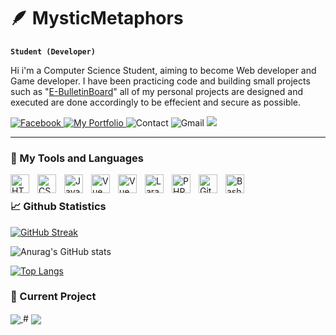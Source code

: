 # 🪶 MysticMetaphors

**`Student (Developer)`**

Hi i'm a Computer Science Student, aiming to become Web developer and Game developer. I have been practicing code and building small projects such as "<a href="[https://github.com/MysticMetaphors/OneTeam](https://github.com/MysticMetaphors/BulletinBoard)">E-BulletinBoard</a>" all of my personal projects are designed and executed are done accordingly to be effecient and secure as possible.


   <p align="left">
      <a href="https://www.facebook.com/vonbryan.banal.1">
         <img alt="Facebook" title="Facebook" src="https://custom-icon-badges.demolab.com/badge/-Von%20Bryan%20S.%20Bañal-plum?style=for-the-badge&logo=comment-discussion&logoColor=black"/>
      </a> 
      <a href="https://von-bryan.vercel.app/">
         <img alt="My Portfolio" title="My Portfolio" src="https://custom-icon-badges.demolab.com/badge/-My%20Portfolio-blue?style=for-the-badge&logo=globe&logoColor=white"/>
      </a> 
      <img alt="Contact" title="Contact" src="https://custom-icon-badges.demolab.com/badge/-+63--960--687--4147-orange?style=for-the-badge&logo=phone&logoColor=white"/>
      <img alt="Gmail" title="Gmail" src="https://custom-icon-badges.demolab.com/badge/-vonbanalbryan18v@gmail.com-red?style=for-the-badge&logo=mention&logoColor=white"/>
      <a href="https://github.com/MysticMetaphors?tab=repositories">
         <img src="https://custom-icon-badges.demolab.com/badge/-My%20Repos-blue?style=for-the-badge&logoColor=white&logo=repo"/>
      </a> 
   </p>
   
---

### 🧰 My Tools and Languages 

<img align="left" alt="HTML" width="30px" style="padding-right:10px;" src="https://cdn.jsdelivr.net/gh/devicons/devicon/icons/html5/html5-original.svg" />
<img align="left" alt="CSS" width="30px" style="padding-right:10px;" src="https://cdn.jsdelivr.net/gh/devicons/devicon/icons/css3/css3-original.svg" />
<img align="left" alt="JavaScript" width="30px" style="padding-right:10px;" src="https://cdn.jsdelivr.net/gh/devicons/devicon/icons/javascript/javascript-plain.svg" />
<!-- <img align="left" alt="React" width="30px" style="padding-right:10px;" src="https://cdn.jsdelivr.net/gh/devicons/devicon/icons/react/react-original.svg" /> -->
<img align="left" alt="Vue" width="30px" style="padding-right:10px;" src="https://cdn.jsdelivr.net/gh/devicons/devicon@latest/icons/vuejs/vuejs-original.svg" />    
<img align="left" alt="Vue" width="30px" style="padding-right:10px;" src="https://cdn.jsdelivr.net/gh/devicons/devicon@latest/icons/react/react-original.svg" />
          
<img align="left" alt="Laravel" width="30px" style="padding-right:10px;" src="https://cdn.jsdelivr.net/gh/devicons/devicon@latest/icons/laravel/laravel-original.svg" />  
<!-- <img align="left" alt="CodeIgniter" width="30px" style="padding-right:10px;" src="https://cdn.jsdelivr.net/gh/devicons/devicon@latest/icons/codeigniter/codeigniter-plain.svg" /> -->
<!-- <img align="left" alt="Godot" width="30px" style="padding-right:10px;" src="https://cdn.jsdelivr.net/gh/devicons/devicon@latest/icons/godot/godot-original.svg" /> -->
<img align="left" alt="PHP" width="30px" style="padding-right:10px;" src="https://cdn.jsdelivr.net/gh/devicons/devicon@latest/icons/php/php-original.svg" />  
<!-- <img align="left" alt="C++" width="30px" style="padding-right:10px;" src="https://cdn.jsdelivr.net/gh/devicons/devicon@latest/icons/cplusplus/cplusplus-original.svg" /> -->
<!-- <img align="left" alt="GitHub" width="30px" style="padding-right:10px;" src="https://cdn.jsdelivr.net/gh/devicons/devicon/icons/github/github-original.svg" /> -->
<img align="left" alt="Git" width="30px" style="padding-right:10px;" src="https://cdn.jsdelivr.net/gh/devicons/devicon/icons/git/git-original.svg" />
<img align="left" alt="Bash" width="30px" style="padding-right:10px;" src="https://cdn.jsdelivr.net/gh/devicons/devicon/icons/bash/bash-original.svg" />
<br 

#

### 📈 Github Statistics

[![GitHub Streak](https://streak-stats.demolab.com?user=MysticMetaphors&theme=dark&short_numbers=true)](https://git.io/streak-stats)

![Anurag's GitHub stats](https://my-github-stats-git-main-mysticmetaphors-projects.vercel.app/api?username=MysticMetaphors&show_icons=true&theme=gruvbox)
   
[![Top Langs](https://my-github-stats-git-main-mysticmetaphors-projects.vercel.app/api/top-langs/?username=MysticMetaphors&theme=gruvbox)](https://github.com/anuraghazra/github-readme-stats)

### 📂 Current Project

<div style="display: block; flex-direction: row;">
<!--    [![Readme Card](https://github-readme-stats.vercel.app/api/pin/?username=MysticMetaphors&repo=)](https://github.com/MysticMetaphors/OneTeam) -->
   <a href="https://github.com/MysticMetaphors/OneTeam">
     <img align="center" src="https://github-readme-stats.vercel.app/api/pin/?username=MysticMetaphors&repo=BulletinBoard&theme=gruvbox" />
   </a>
   #
   <a href="https://github.com/MysticMetaphors/PixelForge">
     <img align="center" src="https://github-readme-stats.vercel.app/api/pin/?username=MysticMetaphors&repo=PixelForge&theme=gruvbox" />
   </a>
<!--    [![Readme Card](https://github-readme-stats.vercel.app/api/pin/?username=MysticMetaphors&repo=)](https://github.com/MysticMetaphors/PixelForge) -->
</div>



